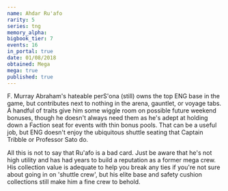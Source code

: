 ```yaml
---
name: Ahdar Ru'afo
rarity: 5
series: tng
memory_alpha:
bigbook_tier: 7
events: 16
in_portal: true
date: 01/08/2018
obtained: Mega
mega: true
published: true
---
```


F. Murray Abraham's hateable perS'ona (still) owns the top ENG base in the game, but contributes next to nothing in the arena, gauntlet, or voyage tabs. A handful of traits give him some wiggle room on possible future weekend bonuses, though he doesn't always need them as he's adept at holding down a Faction seat for events with thin bonus pools. That can be a useful job, but ENG doesn't enjoy the ubiquitous shuttle seating that Captain Tribble or Professor Sato do.

All this is not to say that Ru'afo is a bad card. Just be aware that he's not high utility and has had years to build a reputation as a former mega crew. His collection value is adequate to help you break any ties if you're not sure about going in on 'shuttle crew', but his elite base and safety cushion collections still make him a fine crew to behold.
